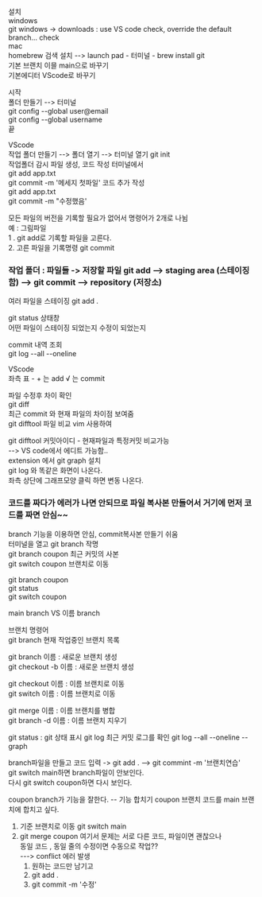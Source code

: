 설치  
windows  
git windows -> downloads : use VS code check, override the default branch... check  
mac  
homebrew 검색 설치 --> launch pad - 터미널 - brew install git  
기본 브랜치 이믈 main으로 바꾸기  
기본에디터 VScode로 바꾸기  
  
시작  
폴더 만들기 --> 터미널  
git config --global user@email   
git config --global username  
끝  
  
VScode  
작업 폴더 만들기 --> 폴더 열기 --> 터미널 열기
git init  
작업폴더 감시
파일 생성, 코드 작성
터미널에서  
git add app.txt  
git commit -m '메세지 첫파일'
코드 추가 작성  
git add app.txt  
git commit -m "수정했음'  

모든 파일의 버전을 기록할 필요가 없어서 명령어가 2개로 나뉨  
예 : 그림파일  
1 . git add로 기록할 파일을 고른다.  
2. 고른 파일을 기록명령 git commit  
### 작업 폴더 : 파일들 -> 저장할 파일 git add --> staging area (스테이징함) --> git commit --> repository (저장소)  

여러 파일을 스테이징 git add . 

git status 상태창  
어떤 파일이 스테이징 되었는지 수정이 되었는지  

commit 내역 조회  
git log --all --oneline  

VScode   
좌측 표 - + 는 add √ 는 commit  

파일 수정후 차이 확인  
git diff  
최근 commit 와 현재 파일의 차이점 보여줌  
git difftool  파일 비교 vim 사용하여  

git difftool 커밋아이디 - 현재파일과 특정커밋 비교가능  
--> VS code에서 에디트 가능함..  
extension 에서 git graph 설치  
git log 와 똑같은 화면이 나온다.  
좌측 상단에 그래프모양 클릭 하면 변동 나온다.  


### 코드를 짜다가 에러가 나면 안되므로 파일 복사본 만들어서 거기에  먼저 코드를 짜면 안심~~
branch 기능을 이용하면 안심, commit복사본 만들기 쉬움  
터미널을 열고 git branch 작명    
git branch coupon 최근 커밋의 사본  
git switch coupon 브랜치로 이동  

git branch coupon    
git status   
git switch coupon  

main branch VS 이름 branch  

브랜치 명령어  
git branch 현재 작업중인 브랜치 목록  

git branch 이름 : 새로운 브랜치 생성  
git checkout -b 이름 : 새로운 브랜치 생성  

git checkout 이름 : 이름 브랜치로 이동  
git switch 이름 : 이름 브랜치로 이동  

git merge 이름 : 이름 브랜치를 병합  
git branch -d 이름 : 이름 브랜치 지우기  

git status : git 상태 표시
git log 최근 커밋 로그를 확인
git log --all --oneline --graph
  
branch파일을 만들고 코드 입력  -> git add .  --> git commint -m '브랜치연습'   
git switch main하면 branch파일이 안보인다.  
다시 git switch coupon하면 다시 보인다.  

coupon branch가 기능을 잘한다. -- 기능 합치기
coupon 브랜치 코드를 main 브랜치에 합치고 싶다.
1. 기준 브랜치로 이동 git switch main
2. git merge coupon
여기서 문제는 서로 다른 코드, 파일이면 괜찮으나  
동일 코드 , 동일 줄의 수정이면 수동으로 작업??  
---> conflict 에러 발생  
   1. 원하는 코드만 남기고
   2. git add .
   3. git commit -m '수정'

  


 


 









